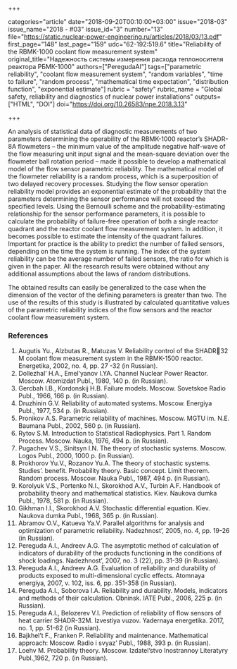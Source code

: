 +++

categories="article"
date="2018-09-20T00:10:00+03:00"
issue="2018-03"
issue_name="2018 - #03"
issue_id="3"
number="13"
file="https://static.nuclear-power-engineering.ru/articles/2018/03/13.pdf"
first_page="148"
last_page="159"
udc="62-192:519.6"
title="Reliability of the RBMK-1000 coolant flow measurement system"
original_title="Надежность системы измерения расхода теплоносителя реактора РБМК-1000"
authors=["PeregudaAI"]
tags=["parametric reliability", "coolant flow measurement system", "random variables", "time to failure", "random process", "mathematical time expectation", "distribution function", "exponential estimate"]
rubric = "safety"
rubric_name = "Global safety, reliability and diagnostics of nuclear power installations"
outputs=["HTML", "DOI"]
doi="https://doi.org/10.26583/npe.2018.3.13"

+++

An analysis of statistical data of diagnostic measurements of two parameters determining the operability of the RBMK-1000 reactor’s SHADR-8A flowmeters – the minimum value of the amplitude negative half-wave of the flow measuring unit input signal and the mean-square deviation over the flowmeter ball rotation period – made it possible to develop a mathematical model of the flow sensor parametric reliability. The mathematical model of the flowmeter reliability is a random process, which is a superposition of two delayed recovery processes. Studying the flow sensor operation reliability model provides an exponential estimate of the probability that the parameters determining the sensor performance will not exceed the specified levels. Using the Bernoulli scheme and the probability-estimating relationship for the sensor performance parameters, it is possible to calculate the probability of failure-free operation of both a single reactor quadrant and the reactor coolant flow measurement system. In addition, it becomes possible to estimate the intensity of the quadrant failures. Important for practice is the ability to predict the number of failed sensors, depending on the time the system is running. The index of the system reliability can be the average number of failed sensors, the ratio for which is given in the paper. All the research results were obtained without any additional assumptions about the laws of random distributions.

The obtained results can easily be generalized to the case when the dimension of the vector of the defining parameters is greater than two. The use of the results of this study is illustrated by calculated quantitative values of the parametric reliability indices of the flow sensors and the reactor coolant flow measurement system.

### References

1. Аugutis Yu., Аlzbutas R., Matuzas V. Reliability control of the SHADR32 M coolant flow measurement system in the RBMK-1500 reactor. Energetika, 2002, no. 4, pp. 27 -32 (in Russian).
2. Dollezhal’ H.A., Emel’yanov I.YA. Channel Nuclear Power Reactor. Moscow. Atomizdat Publ., 1980, 140 p. (in Russian).
3. Gercbah I.B., Kordonskij H.B. Failure models. Moscow. Sovetskoe Radio Publ., 1966, 166 p. (in Russian).
4. Druzhinin G.V. Reliability of automated systems. Moscow. Energiya Publ., 1977, 534 p. (in Russian).
5. Pronikov A.S. Parametric reliability of machines. Moscow. MGTU im. N.E. Baumana Publ., 2002, 560 p. (in Russian).
6. Rytov S.M. Introduction to Statistical Radiophysics. Part 1. Random Process. Moscow. Nauka, 1976, 494 p. (in Russian).
7. Pugachev V.S., Sinitsyn I.N. The theory of stochastic systems. Moscow. Logos Publ., 2000, 1000 p. (in Russian).
8. Prokhorov Yu.V., Rozanov Yu.А. The theory of stochastic systems. Studies’. benefit. Probability theory. Basic concept. Limit theorem. Random process. Moscow. Nauka Publ., 1987, 494 p. (in Russian).
9. Korolyuk V.S., Portenko N.I., Skorokhod А.V., Turbin А.F. Handbook of probability theory and mathematical statistics. Kiev. Naukova dumka Publ., 1978, 581 p. (in Russian).
10. Gikhman I.I., Skorokhod А.V. Stochastic differential equation. Kiev. Naukova dumka Publ., 1968, 365 p. (in Russian).
11. Аbramov O.V., Katueva Ya.V. Parallel algorithms for analysis and optimization of parametric reliability. Nadezhnost’, 2005, no. 4, pp. 19-26 (in Russian).
12. Pereguda А.I., Аndreev А.G. The asymptotic method of calculation of indicators of durability of the products functioning in the conditions of shock loadings. Nadezhnost’, 2007, no. 3 (22), pp. 31-39 (in Russian).
13. Pereguda А.I., Аndreev А.G. Evaluation of reliability and durability of products exposed to multi-dimensional cyclic effects. Atomnaya energiya, 2007, v. 102, iss. 6, pp. 351-358 (in Russian).
14. Pereguda А.I., Soborova I.А. Reliability and durability. Models, indicators and methods of their calculation. Obninsk. IATE Publ., 2006, 225 p. (in Russian).
15. Pereguda A.I., Belozerev V.I. Prediction of reliability of flow sensors of heat carrier SHADR-32M. Izvestiya vuzov. Yadernaya energetika. 2017, no. 1, pp. 51-62 (in Russian).
16. Bajkhel’t F., Franken P. Reliability and maintenance. Mathematical approach: Moscow. Radio i svyaz’ Publ., 1988, 393 p. (in Russian).
17. Loehv M. Probability theory. Moscow. Izdatel’stvo Inostrannoy Literatyry Publ.,1962, 720 p. (in Russian).